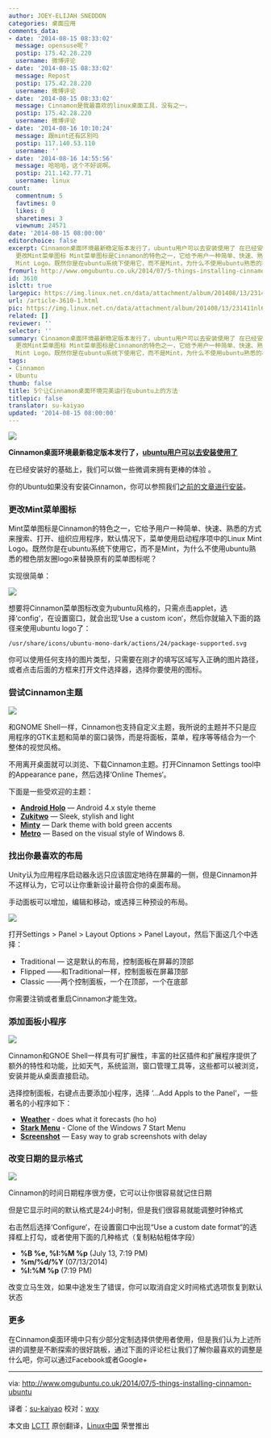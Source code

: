 ```yaml
---
author: JOEY-ELIJAH SNEDDON
categories: 桌面应用
comments_data:
- date: '2014-08-15 08:33:02'
  message: opensuse呢？
  postip: 175.42.28.220
  username: 微博评论
- date: '2014-08-15 08:33:02'
  message: Repost
  postip: 175.42.28.220
  username: 微博评论
- date: '2014-08-15 08:33:02'
  message: Cinnamon是我最喜欢的linux桌面工具，没有之一。
  postip: 175.42.28.220
  username: 微博评论
- date: '2014-08-16 10:10:24'
  message: 跟mint还有区别吗
  postip: 117.140.53.110
  username: ''
- date: '2014-08-16 14:55:56'
  message: 哈哈哈，这个不好说啊。
  postip: 211.142.77.71
  username: linux
count:
  commentnum: 5
  favtimes: 0
  likes: 0
  sharetimes: 3
  viewnum: 24571
date: '2014-08-15 08:00:00'
editorchoice: false
excerpt: Cinnamon桌面环境最新稳定版本发行了，ubuntu用户可以去安装使用了 在已经安装好的基础上，我们可以做一些微调来拥有更棒的体验。 你的Ubuntu如果没有安装Cinnamon，你可以参照我们之前的文章进行安装。
  更改Mint菜单图标 Mint菜单图标是Cinnamon的特色之一，它给予用户一种简单、快速、熟悉的方式来搜索、打开、组织应用程序，默认情况下，菜单使用启动程序项中的Linux
  Mint Logo。既然你是在ubuntu系统下使用它，而不是Mint，为什么不使用ubuntu熟悉的橙色朋友圈logo来替换原有的菜单图标呢？ 实现很简单：  想要将Cinnamon菜单图标改变
fromurl: http://www.omgubuntu.co.uk/2014/07/5-things-installing-cinnamon-ubuntu
id: 3610
islctt: true
largepic: https://img.linux.net.cn/data/attachment/album/201408/13/231411nl64duea6ec6zzju.jpg
url: /article-3610-1.html
pic: https://img.linux.net.cn/data/attachment/album/201408/13/231411nl64duea6ec6zzju.jpg.thumb.jpg
related: []
reviewer: ''
selector: ''
summary: Cinnamon桌面环境最新稳定版本发行了，ubuntu用户可以去安装使用了 在已经安装好的基础上，我们可以做一些微调来拥有更棒的体验。 你的Ubuntu如果没有安装Cinnamon，你可以参照我们之前的文章进行安装。
  更改Mint菜单图标 Mint菜单图标是Cinnamon的特色之一，它给予用户一种简单、快速、熟悉的方式来搜索、打开、组织应用程序，默认情况下，菜单使用启动程序项中的Linux
  Mint Logo。既然你是在ubuntu系统下使用它，而不是Mint，为什么不使用ubuntu熟悉的橙色朋友圈logo来替换原有的菜单图标呢？ 实现很简单：  想要将Cinnamon菜单图标改变
tags:
- Cinnamon
- Ubuntu
thumb: false
title: 5个让Cinnamon桌面环境完美运行在ubuntu上的方法
titlepic: false
translator: su-kaiyao
updated: '2014-08-15 08:00:00'
---
```


![](/data/attachment/album/201408/13/231411nl64duea6ec6zzju.jpg)


**Cinnamon桌面环境最新稳定版本发行了，[ubuntu用户可以去安装使用了](http://www.omgubuntu.co.uk/2014/07/new-cinnamon-ubuntu-14-04-ppa-stable)**


在已经安装好的基础上，我们可以做一些微调来拥有更棒的体验 。


你的Ubuntu如果没有安装Cinnamon，你可以参照我们[之前的文章进行安装](http://www.omgubuntu.co.uk/2014/07/new-cinnamon-ubuntu-14-04-ppa-stable)。


### 更改Mint菜单图标


Mint菜单图标是Cinnamon的特色之一，它给予用户一种简单、快速、熟悉的方式来搜索、打开、组织应用程序，默认情况下，菜单使用启动程序项中的Linux Mint Logo。既然你是在ubuntu系统下使用它，而不是Mint，为什么不使用ubuntu熟悉的橙色朋友圈logo来替换原有的菜单图标呢？


实现很简单：


![](/data/attachment/album/201408/13/231412eaau4uie4uldrzr4.jpg)


想要将Cinnamon菜单图标改变为ubuntu风格的，只需点击applet，选择‘config‘，在设置窗口，就会出现‘Use a custom icon‘，然后你就输入下面的路径来使用ubuntu logo了：



```
/usr/share/icons/ubuntu-mono-dark/actions/24/package-supported.svg

```

你可以使用任何支持的图片类型，只需要在刚才的填写区域写入正确的图片路径，或者点击后面的方框来打开文件选择器，选择你要使用的图标。


### 尝试Cinnamon主题


![](/data/attachment/album/201408/13/231414j0cmfj7qxvxz9x7f.jpg)


和GNOME Shell一样，Cinnamon也支持自定义主题，我所说的主题并不只是应用程序的GTK主题和简单的窗口装饰，而是将面板，菜单，程序等等结合为一个整体的视觉风格。


不用离开桌面就可以浏览、下载Cinnamon主题。打开Cinnamon Settings tool中的Appearance pane，然后选择‘Online Themes‘。


下面是一些受欢迎的主题：


* [**Android Holo**](http://cinnamon-spices.linuxmint.com/themes/view/122) — Android 4.x style theme
* [**Zukitwo**](http://cinnamon-spices.linuxmint.com/themes/view/219) — Sleek, stylish and light
* [**Minty**](http://cinnamon-spices.linuxmint.com/themes/view/25) — Dark theme with bold green accents
* [**Metro**](http://cinnamon-spices.linuxmint.com/themes/view/188) — Based on the visual style of Windows 8.


### 找出你最喜欢的布局


Unity认为应用程序启动器永远只应该固定地待在屏幕的一侧，但是Cinnamon并不这样认为，它可以让你重新设计最符合你的桌面布局。


手动面板可以增加，编辑和移动，或选择三种预设的布局。


![](/data/attachment/album/201408/13/231416m4hlto6go7l40l1g.jpg)


打开Settings > Panel > Layout Options > Panel Layout，然后下面这几个中选择：


* Traditional — 这是默认的布局，控制面板在屏幕的顶部
* Flipped ——和Traditional一样，控制面板在屏幕顶部
* Classic ——两个控制面板，一个在顶部，一个在底部


你需要注销或者重启Cinnamon才能生效。


### 添加面板小程序


![](/data/attachment/album/201408/13/231419zr39vwy933zkzm9z.png)


Cinnamon和GNOE Shell一样具有可扩展性，丰富的社区插件和扩展程序提供了额外的特性和功能，比如天气，系统监测，窗口管理工具等，这些都可以被浏览，安装并能从桌面直接启动。


选择控制面板，右键点击要添加小程序，选择 ‘…Add Appls to the Panel‘，一些著名的小程序如下：


* [**Weather**](http://cinnamon-spices.linuxmint.com/applets/view/17) - does what it forecasts (ho ho)
* [**Stark Menu**](http://cinnamon-spices.linuxmint.com/applets/view/168) - Clone of the Windows 7 Start Menu
* [**Screenshot**](http://cinnamon-spices.linuxmint.com/applets/view/35) — Easy way to grab screenshots with delay


### 改变日期的显示格式


![](/data/attachment/album/201408/13/231420mz9dzifltiddzirt.jpg)


Cinnamon的时间日期程序很方便，它可以让你很容易就记住日期


但是它显示时间的默认格式是24小时制，但是我们很容易就能调整时钟格式


右击然后选择‘Configure‘，在设置窗口中出现“Use a custom date format“的选择框上打勾，或者使用下面的几种格式（复制粘帖粗体字段）


* **%B %e, %I:%M %p** (July 13, 7:19 PM)
* **%m/%d/%Y** (07/13/2014)
* **%l:%M %p** (7:19 PM)


改变立马生效，如果中途发生了错误，你可以取消自定义时间格式选项恢复到默认状态


### 更多


在Cinnamon桌面环境中只有少部分定制选择供使用者使用，但是我们认为上述所讲的调整是不断探索的很好跳板，通过下面的评论栏让我们了解你最喜欢的调整是什么吧，你可以通过Facebook或者Google+




---


via: <http://www.omgubuntu.co.uk/2014/07/5-things-installing-cinnamon-ubuntu>


译者：[su-kaiyao](https://github.com/su-kaiyao) 校对：[wxy](https://github.com/wxy)


本文由 [LCTT](https://github.com/LCTT/TranslateProject) 原创翻译，[Linux中国](http://linux.cn/) 荣誉推出